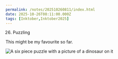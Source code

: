 ```yaml
---
permalink: /notes/202510260811/index.html
date: 2025-10-26T08:11:00.000Z
tags: [Inktober,Inktober2025]
---
```


26. Puzzling

This might be my favourite so far. 

![A six piece puzzle with a picture of a dinosaur on it](https://cdn.rknight.me/site/2025/inktober-2025-26.jpg)